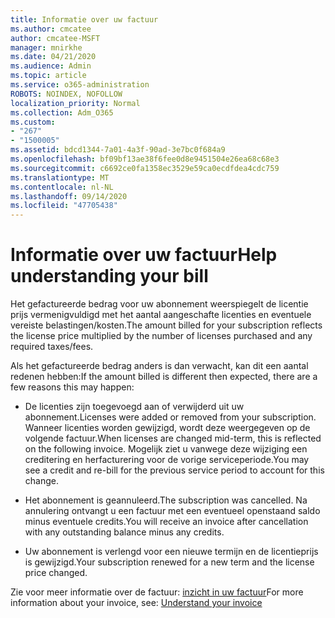 ```yaml
---
title: Informatie over uw factuur
ms.author: cmcatee
author: cmcatee-MSFT
manager: mnirkhe
ms.date: 04/21/2020
ms.audience: Admin
ms.topic: article
ms.service: o365-administration
ROBOTS: NOINDEX, NOFOLLOW
localization_priority: Normal
ms.collection: Adm_O365
ms.custom:
- "267"
- "1500005"
ms.assetid: bdcd1344-7a01-4a3f-90ad-3e7bc0f684a9
ms.openlocfilehash: bf09bf13ae38f6fee0d8e9451504e26ea68c68e3
ms.sourcegitcommit: c6692ce0fa1358ec3529e59ca0ecdfdea4cdc759
ms.translationtype: MT
ms.contentlocale: nl-NL
ms.lasthandoff: 09/14/2020
ms.locfileid: "47705438"
---
```

# <a name="help-understanding-your-bill"></a><span data-ttu-id="b7c88-102">Informatie over uw factuur</span><span class="sxs-lookup"><span data-stu-id="b7c88-102">Help understanding your bill</span></span>

<span data-ttu-id="b7c88-103">Het gefactureerde bedrag voor uw abonnement weerspiegelt de licentie prijs vermenigvuldigd met het aantal aangeschafte licenties en eventuele vereiste belastingen/kosten.</span><span class="sxs-lookup"><span data-stu-id="b7c88-103">The amount billed for your subscription reflects the license price multiplied by the number of licenses purchased and any required taxes/fees.</span></span>
  
<span data-ttu-id="b7c88-104">Als het gefactureerde bedrag anders is dan verwacht, kan dit een aantal redenen hebben:</span><span class="sxs-lookup"><span data-stu-id="b7c88-104">If the amount billed is different then expected, there are a few reasons this may happen:</span></span>
  
- <span data-ttu-id="b7c88-105">De licenties zijn toegevoegd aan of verwijderd uit uw abonnement.</span><span class="sxs-lookup"><span data-stu-id="b7c88-105">Licenses were added or removed from your subscription.</span></span> <span data-ttu-id="b7c88-106">Wanneer licenties worden gewijzigd, wordt deze weergegeven op de volgende factuur.</span><span class="sxs-lookup"><span data-stu-id="b7c88-106">When licenses are changed mid-term, this is reflected on the following invoice.</span></span> <span data-ttu-id="b7c88-107">Mogelijk ziet u vanwege deze wijziging een creditering en herfacturering voor de vorige serviceperiode.</span><span class="sxs-lookup"><span data-stu-id="b7c88-107">You may see a credit and re-bill for the previous service period to account for this change.</span></span>

- <span data-ttu-id="b7c88-108">Het abonnement is geannuleerd.</span><span class="sxs-lookup"><span data-stu-id="b7c88-108">The subscription was cancelled.</span></span> <span data-ttu-id="b7c88-109">Na annulering ontvangt u een factuur met een eventueel openstaand saldo minus eventuele credits.</span><span class="sxs-lookup"><span data-stu-id="b7c88-109">You will receive an invoice after cancellation with any outstanding balance minus any credits.</span></span>

- <span data-ttu-id="b7c88-110">Uw abonnement is verlengd voor een nieuwe termijn en de licentieprijs is gewijzigd.</span><span class="sxs-lookup"><span data-stu-id="b7c88-110">Your subscription renewed for a new term and the license price changed.</span></span>

<span data-ttu-id="b7c88-111">Zie voor meer informatie over de factuur: [inzicht in uw factuur](https://docs.microsoft.com/microsoft-365/commerce/billing-and-payments/understand-your-invoice2)</span><span class="sxs-lookup"><span data-stu-id="b7c88-111">For more information about your invoice, see: [Understand your invoice](https://docs.microsoft.com/microsoft-365/commerce/billing-and-payments/understand-your-invoice2)</span></span>